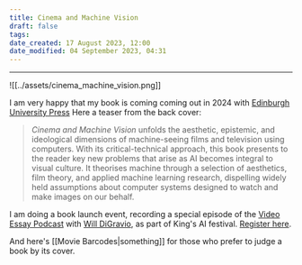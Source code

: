 ```yaml
---
title: Cinema and Machine Vision
draft: false
tags:
date_created: 17 August 2023, 12:00
date_modified: 04 September 2023, 04:31
---
```

---

![[../assets/cinema_machine_vision.png]]

I am very happy that my book is coming coming out in 2024 with [Edinburgh University Press](https://edinburghuniversitypress.com/book-cinema-and-machine-vision.html)
Here a teaser from the back cover:

>_Cinema and Machine Vision_ unfolds the aesthetic, epistemic, and ideological dimensions of machine-seeing films and television using computers. With its critical-technical approach, this book presents to the reader key new problems that arise as AI becomes integral to visual culture. It theorises machine through a selection of aesthetics, film theory, and applied machine learning research, dispelling widely held assumptions about computer systems designed to watch and make images on our behalf. 

I am doing a book launch event, recording a special episode of the [Video Essay Podcast](https://thevideoessay.com/) with [Will DiGravio](https://www.willdigravio.com/), as part of King's AI festival. [Register here](https://www.kcl.ac.uk/events/cinema-and-machine-vision).

And here's [[Movie Barcodes|something]] for those who prefer to judge a book by its cover.


